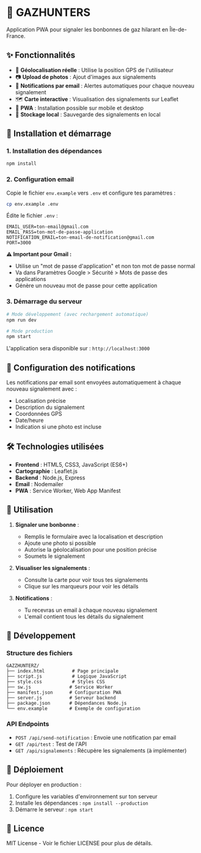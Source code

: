 # 🚨 GAZHUNTERS

Application PWA pour signaler les bonbonnes de gaz hilarant en Île-de-France.

## ✨ Fonctionnalités

- 📍 **Géolocalisation réelle** : Utilise la position GPS de l'utilisateur
- 📷 **Upload de photos** : Ajout d'images aux signalements
- 📧 **Notifications par email** : Alertes automatiques pour chaque nouveau signalement
- 🗺️ **Carte interactive** : Visualisation des signalements sur Leaflet
- 📱 **PWA** : Installation possible sur mobile et desktop
- 💾 **Stockage local** : Sauvegarde des signalements en local

## 🚀 Installation et démarrage

### 1. Installation des dépendances
```bash
npm install
```

### 2. Configuration email
Copie le fichier `env.example` vers `.env` et configure tes paramètres :

```bash
cp env.example .env
```

Édite le fichier `.env` :
```env
EMAIL_USER=ton-email@gmail.com
EMAIL_PASS=ton-mot-de-passe-application
NOTIFICATION_EMAIL=ton-email-de-notification@gmail.com
PORT=3000
```

**⚠️ Important pour Gmail :**
- Utilise un "mot de passe d'application" et non ton mot de passe normal
- Va dans Paramètres Google > Sécurité > Mots de passe des applications
- Génère un nouveau mot de passe pour cette application

### 3. Démarrage du serveur
```bash
# Mode développement (avec rechargement automatique)
npm run dev

# Mode production
npm start
```

L'application sera disponible sur : `http://localhost:3000`

## 📧 Configuration des notifications

Les notifications par email sont envoyées automatiquement à chaque nouveau signalement avec :
- Localisation précise
- Description du signalement
- Coordonnées GPS
- Date/heure
- Indication si une photo est incluse

## 🛠️ Technologies utilisées

- **Frontend** : HTML5, CSS3, JavaScript (ES6+)
- **Cartographie** : Leaflet.js
- **Backend** : Node.js, Express
- **Email** : Nodemailer
- **PWA** : Service Worker, Web App Manifest

## 📱 Utilisation

1. **Signaler une bonbonne** :
   - Remplis le formulaire avec la localisation et description
   - Ajoute une photo si possible
   - Autorise la géolocalisation pour une position précise
   - Soumets le signalement

2. **Visualiser les signalements** :
   - Consulte la carte pour voir tous tes signalements
   - Clique sur les marqueurs pour voir les détails

3. **Notifications** :
   - Tu recevras un email à chaque nouveau signalement
   - L'email contient tous les détails du signalement

## 🔧 Développement

### Structure des fichiers
```
GAZZHUNTERZ/
├── index.html          # Page principale
├── script.js           # Logique JavaScript
├── style.css           # Styles CSS
├── sw.js              # Service Worker
├── manifest.json      # Configuration PWA
├── server.js          # Serveur backend
├── package.json       # Dépendances Node.js
└── env.example        # Exemple de configuration
```

### API Endpoints
- `POST /api/send-notification` : Envoie une notification par email
- `GET /api/test` : Test de l'API
- `GET /api/signalements` : Récupère les signalements (à implémenter)

## 🚀 Déploiement

Pour déployer en production :
1. Configure les variables d'environnement sur ton serveur
2. Installe les dépendances : `npm install --production`
3. Démarre le serveur : `npm start`

## 📄 Licence

MIT License - Voir le fichier LICENSE pour plus de détails.







